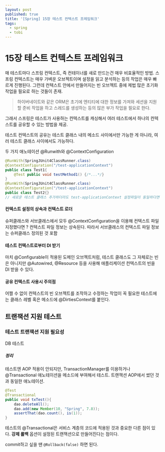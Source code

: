 ```yaml
---
layout: post
published: true
title: '[Spring] 15장 테스트 컨텍스트 프레임워크'
tags:
  - spring
  - tobi
---
```


# 15장 테스트 컨텍스트 프레임워크

매 테스트마다 스프링 컨텍스트, 즉 컨테이너를 새로 만드는건 매우 비효율적인 방법. 스프링 컨텍스트는 매우 가벼운 오브젝트이며 설정을 읽고 분석하는 등의 작업은 매우 빠르게 진행된다. 그런데 컨텍스트 안에서 만들어지는 빈 오브젝트 중에 제법 많은 초기화 작업을 필요로 하는 것들이 존재.

> 하이버네이트와 같은 ORM은 초기에 엔티티에 대한 정보를 가져와 세션을 지원할 준비 작업을 하고 스레드를 생성하는 등의 많은 부가 작업을 필요로 한다.

그래서 스프링은 테스트가 사용하는 컨텍스트를 캐싱해서 여러 테스트에서 하나의 컨텍스트를 공유할 수 있는 방법을 제공.

테스트 컨텍스트의 공유는 테스트 클래스 내의 메소드 사이에서만 가능한 게 아니라, 여러 테스트 클래스 사이에서도 가능하다.

두 가지 애노테이션 @Runwith와 @ContextConfiguration

```java
@RunWith(SpringJUnit4ClassRunner.class)
@ContextConfiguration("/test-applicationContext")
public class Test1{
    @Test public void testMethod1() {/*...*/}
}
@RunWith(SpringJUnit4ClassRunner.class)
@ContextConfiguration("/test-applicationContext")
public class Test2{}
// 새로운 테스트 클래스 추가하더라도 test-applicationContext 설정파일이 동일하다면 테스트용 컨텍스트를 공유한다.
```

#### 컨텍스트 설정의 상속과 컨텍스트 로더

슈퍼클래스와 서브클래스에서 모두 @ContextConfiguration을 이용해 컨텍스트 파일 지정했다면 ? 컨텍스트 파일 정보는 상속된다. 따라서 서브클래스의 컨텍스트 파일 정보는 슈퍼클래스 정의된 것 포함

#### 테스트 컨텍스트로부터 DI 받기

마치 @Configurable이 적용된 도메인 오브젝트처럼, 테스트 클래스도 그 자체로는 빈은 아니지만 @Autowired, @Resource 등을 사용해 애플리케이션 컨텍스트의 빈을 DI 받을 수 있다.



#### 공유 컨텍스트 사용시 주의점

어쩔 수 없이 컨텍스트의 빈 오브젝트를 조작하고 수정하는 작업이 꼭 필요한 테스트에는 클래스 레벨 혹은 메소드에 @DirtiesContext를 붙인다.

## 트랜잭션 지원 테스트

### 테스트 트랜잭션 지원 필요성

DB 테스트

##### 정리

테스트엔 AOP 적용이 안되지만, TransactionManager를 이용하거나 @Transactional 애노테이션을 메소드에 부여해서 테스트. 트랜잭션 AOP에서 썼던 것과 동일한 애노테이션.

```java
@Test
@Transactional
public void txTest(){
    dao.deleteAll();
    dao.add(new Member(10, "Spring", 7.8));
    assertThat(dao.count(), is(1));
}
```

테스트의 @Transactional은 서비스 계층의 코드에 적용된 것과 중요한 다른 점이 있다. **강제 롤백** 옵션이 설정된 트랜잭션으로 만들어진다는 점이다.

commit하고 싶을 땐 `@Rollback(false)` 하면 된다.
